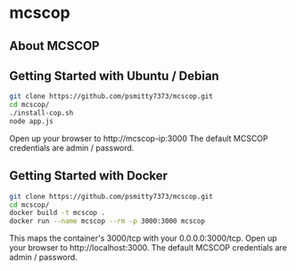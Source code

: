 # mcscop

## About MCSCOP

## Getting Started with Ubuntu / Debian
```bash
git clone https://github.com/psmitty7373/mcscop.git
cd mcscop/
./install-cop.sh
node app.js
```

Open up your browser to http://mcscop-ip:3000
The default MCSCOP credentials are admin / password.

## Getting Started with Docker

```bash
git clone https://github.com/psmitty7373/mcscop.git
cd mcscop/
docker build -t mcscop .
docker run --name mcscop --rm -p 3000:3000 mcscop
```

This maps the container's 3000/tcp with your 0.0.0.0:3000/tcp. Open up your browser to http://localhost:3000.
The default MCSCOP credentials are admin / password.

